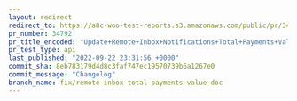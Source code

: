 ```yaml
---
layout: redirect
redirect_to: https://a8c-woo-test-reports.s3.amazonaws.com/public/pr/34792/api/index.html
pr_number: 34792
pr_title_encoded: "Update+Remote+Inbox+Notifications+Total+Payments+Value+documentation"
pr_test_type: api
last_published: "2022-09-22 23:31:56 +0000"
commit_sha: 8eb783179d4d8c3faf747ec19570739b6a1267e0
commit_message: "Changelog"
branch_name: fix/remote-inbox-total-payments-value-doc
---
```

